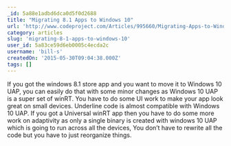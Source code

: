 ```yaml
---
_id: 5a88e1adbd6dca0d5f0d2688
title: "Migrating 8.1 Apps to Windows 10"
url: 'http://www.codeproject.com/Articles/995660/Migrating-Apps-to-Windows'
category: articles
slug: 'migrating-8-1-apps-to-windows-10'
user_id: 5a83ce59d6eb0005c4ecda2c
username: 'bill-s'
createdOn: '2015-05-30T09:04:38.000Z'
tags: []
---
```


If you got the windows 8.1 store app and you want to move it to Windows 10 UAP, you can easily do that with some minor changes as Windows 10 UAP is a super set of winRT. You have to do some UI work to make your app look great on small devices. Underline code is almost compatible with Windows 10 UAP. If you got a Universal winRT app then you have to do some more work on adaptivity as only a single binary is created with windows 10 UAP which is going to run across all the devices, You don’t have to rewrite all the code but you have to just reorganize things.

